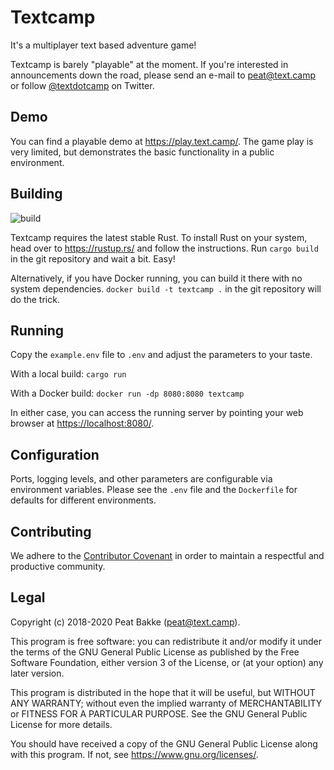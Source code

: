 # Textcamp

It's a multiplayer text based adventure game!

Textcamp is barely "playable" at the moment. If you're interested in announcements down the road, please send an e-mail to <peat@text.camp> or follow [@textdotcamp](https://twitter.com/textdotcamp) on Twitter.

## Demo

You can find a playable demo at <https://play.text.camp/>. The game play is very limited, but demonstrates the basic functionality in a public environment.

## Building

![build](https://github.com/textcamp/textcamp/workflows/Rust/badge.svg)

Textcamp requires the latest stable Rust. To install Rust on your system, head over to <https://rustup.rs/> and follow the instructions. Run `cargo build` in the git repository and wait a bit. Easy!

Alternatively, if you have Docker running, you can build it there with no system dependencies. `docker build -t textcamp .` in the git repository will do the trick.

## Running

Copy the `example.env` file to `.env` and adjust the parameters to your taste.

With a local build: `cargo run`

With a Docker build: `docker run -dp 8080:8080 textcamp`

In either case, you can access the running server by pointing your web browser at <https://localhost:8080/>.

## Configuration

Ports, logging levels, and other parameters are configurable via environment variables. Please see the `.env` file and the `Dockerfile` for defaults for different environments.

## Contributing

We adhere to the [Contributor Covenant](https://www.contributor-covenant.org/version/2/0/code_of_conduct/) in order to maintain a respectful and productive community.

## Legal

Copyright (c) 2018-2020 Peat Bakke (<peat@text.camp>).

This program is free software: you can redistribute it and/or modify it under the terms of the GNU General Public License as published by the Free Software Foundation, either version 3 of the License, or (at your option) any later version.

This program is distributed in the hope that it will be useful, but WITHOUT ANY WARRANTY; without even the implied warranty of MERCHANTABILITY or FITNESS FOR A PARTICULAR PURPOSE. See the GNU General Public License for more details.

You should have received a copy of the GNU General Public License along with this program. If not, see <https://www.gnu.org/licenses/>.

